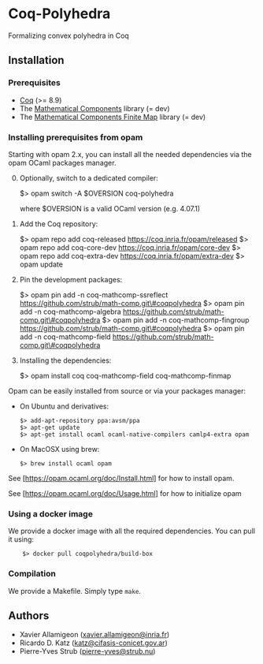 # Coq-Polyhedra

Formalizing convex polyhedra in Coq

## Installation

### Prerequisites

* [Coq](https://coq.inria.fr) (>= 8.9)
* The [Mathematical Components](https://github.com/math-comp/math-comp) library (= dev)
* The [Mathematical Components Finite Map](https://github.com/math-comp/finmap) library (= dev)

### Installing prerequisites from opam

Starting with opam 2.x, you can install all the needed dependencies
via the opam OCaml packages manager.

  0. Optionally, switch to a dedicated compiler:

        $> opam switch -A $OVERSION coq-polyhedra

     where $OVERSION is a valid OCaml version (e.g. 4.07.1)

  1. Add the Coq repository:
  
       $> opam repo add coq-released https://coq.inria.fr/opam/released
       $> opam repo add coq-core-dev https://coq.inria.fr/opam/core-dev
       $> opam repo add coq-extra-dev https://coq.inria.fr/opam/extra-dev
       $> opam update

  2. Pin the development packages:
  
        $> opam pin add -n coq-mathcomp-ssreflect https://github.com/strub/math-comp.git\#coqpolyhedra
        $> opam pin add -n coq-mathcomp-algebra   https://github.com/strub/math-comp.git\#coqpolyhedra
        $> opam pin add -n coq-mathcomp-fingroup  https://github.com/strub/math-comp.git\#coqpolyhedra
        $> opam pin add -n coq-mathcomp-field     https://github.com/strub/math-comp.git\#coqpolyhedra

  3. Installing the dependencies:
  
        $> opam install coq coq-mathcomp-field coq-mathcomp-finmap

Opam can be easily installed from source or via your packages manager:

  * On Ubuntu and derivatives:
  
        $> add-apt-repository ppa:avsm/ppa
        $> apt-get update
        $> apt-get install ocaml ocaml-native-compilers camlp4-extra opam
        
  * On MacOSX using brew:

        $> brew install ocaml opam

See [https://opam.ocaml.org/doc/Install.html] for how to install opam.

See [https://opam.ocaml.org/doc/Usage.html] for how to initialize opam

### Using a docker image

We provide a docker image with all the required dependencies. You can pull it using:

        $> docker pull coqpolyhedra/build-box

### Compilation

We provide a Makefile. Simply type `make`.

## Authors

* Xavier Allamigeon (<xavier.allamigeon@inria.fr>)
* Ricardo D. Katz (<katz@cifasis-conicet.gov.ar>)
* Pierre-Yves Strub (<pierre-yves@strub.nu>)
